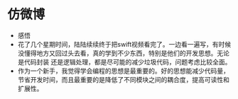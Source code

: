 
# 仿微博
 * 感悟
 * 花了几个星期时间，陆陆续续终于把swift视频看完了。一边看一遍写，有时候没懂得地方又回过头去看，真的学到不少东西，特别是他们的开发思想。无论是代码封装
   还是逻辑处理，都是尽可能的减少垃圾代码，问题考虑比较全面。
 * 作为一个新手，我觉得学会编程的思想是最重要的。好的思想能减少代码量，节省开发时间，而且最重要的是降低了不同模块之间的耦合度，提高可读性和扩展性。
